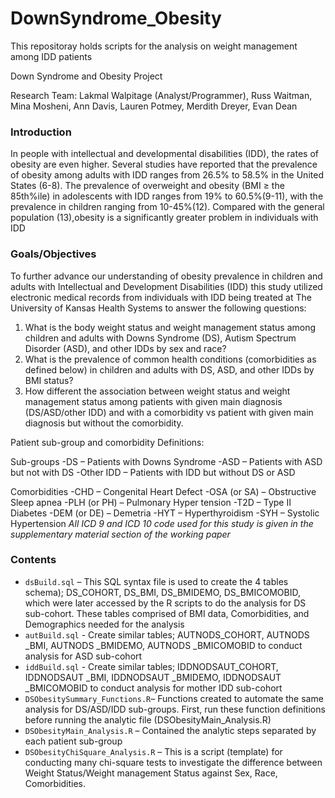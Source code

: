 # DownSyndrome_Obesity
This repositoray holds scripts for the analysis on weight management among IDD patients

Down Syndrome and Obesity Project

Research Team: Lakmal Walpitage (Analyst/Programmer), Russ Waitman, Mina Mosheni, 
           		  Ann Davis, Lauren Potmey, Merdith Dreyer, Evan Dean
                
### Introduction

In people with intellectual and developmental disabilities (IDD), the rates of obesity are even higher.  Several studies have reported that the prevalence of obesity among adults with IDD ranges from 26.5% to 58.5% in the United States (6-8). The prevalence of overweight and obesity (BMI ≥ the 85th%ile) in adolescents with IDD ranges from 19% to 60.5%(9-11), with the prevalence in children ranging from 10-45%(12). Compared with the general population (13),obesity is a significantly greater problem in individuals with IDD

### Goals/Objectives 
To further advance our understanding of obesity prevalence in children and adults with Intellectual and Development Disabilities (IDD) this study utilized electronic medical records from individuals with IDD being treated at The University of Kansas Health Systems to answer the following questions: 
1. What is the body weight status and weight management status among children and adults with Downs Syndrome (DS), Autism Spectrum Disorder (ASD), and other IDDs by sex and race?
2. What is the prevalence of common health conditions (comorbidities as defined below) in children and adults with DS, ASD, and other IDDs by BMI status? 
3. How different the association between weight status and weight management status among patients with given main diagnosis (DS/ASD/other IDD) and with a comorbidity vs patient with given main diagnosis but without the comorbidity.

Patient sub-group and comorbidity Definitions:

Sub-groups
-DS – Patients with Downs Syndrome 
-ASD – Patients with ASD but not with DS
-Other IDD – Patients with IDD but without DS or ASD

Comorbidities
-CHD – Congenital Heart Defect
-OSA (or SA) – Obstructive Sleep apnea
-PLH (or PH) – Pulmonary Hyper tension
-T2D – Type II Diabetes
-DEM (or DE) – Demetria
-HYT – Hyperthyroidism
-SYH – Systolic Hypertension
*All ICD 9 and ICD 10 code used for this study is given in the supplementary material section of the working paper*

### Contents
- `dsBuild.sql` – This SQL syntax file is used to create the 4 tables schema); DS_COHORT, DS_BMI, DS_BMIDEMO, DS_BMICOMOBID, which were later accessed by the R scripts to do the analysis for DS sub-cohort. These tables comprised of BMI data, Comorbidities, and Demographics needed for the analysis
- `autBuild.sql` - Create similar tables; AUTNODS_COHORT, AUTNODS _BMI, AUTNODS _BMIDEMO, AUTNODS _BMICOMOBID to conduct analysis for ASD sub-cohort
- `iddBuild.sql` - Create similar tables; IDDNODSAUT_COHORT, IDDNODSAUT _BMI, IDDNODSAUT _BMIDEMO, IDDNODSAUT _BMICOMOBID to conduct analysis for mother IDD sub-cohort
- `DSObesitySummary_Functions.R`– Functions created to automate the same analysis for DS/ASD/IDD sub-groups. First, run these function definitions before running the analytic file (DSObesityMain_Analysis.R)
- `DSObesityMain_Analysis.R` – Contained the analytic steps separated by each patient sub-group            
- `DSObesityChiSquare_Analysis.R` – This is a script (template) for conducting many chi-square tests to investigate the difference between Weight Status/Weight management Status against Sex, Race, Comorbidities. 
